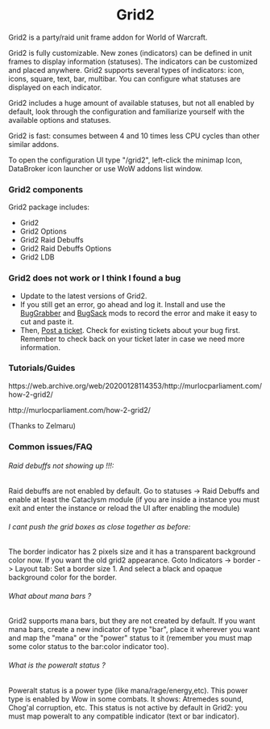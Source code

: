 <div align="center">

# Grid2

</div>
<p>Grid2 is a party/raid unit frame addon for World of Warcraft.</p>
<p>Grid2 is fully customizable. New zones (indicators) can be defined in unit frames to display information (statuses). The indicators can be customized and placed anywhere. Grid2 supports several types of indicators: icon, icons, square, text, bar, multibar. You can configure what statuses are displayed on each indicator.</p>
<p>Grid2 includes a huge amount of available statuses, but not all enabled by default, look through the configuration and familiarize yourself with the available options and statuses.</p>
<p>Grid2 is fast: consumes between 4 and 10 times less CPU cycles than other similar addons.</p>
<p>To open the configuration UI type "/grid2", left-click the minimap Icon, DataBroker icon launcher or use WoW addons list window.</p>
<h3 id="w-grid2-components">Grid2 components</h3>
<p>Grid2 package includes:</p>
<ul>
<li>Grid2</li>
<li>Grid2 Options</li>
<li>Grid2 Raid Debuffs</li>
<li>Grid2 Raid Debuffs Options</li>
<li>Grid2 LDB</li>
</ul>
<h3 id="w-grid2-does-not-work-or-i-think-i-found-a-bug">Grid2 does not work or I think I found a bug</h3>
<ul>
<li>Update to the latest versions of Grid2.</li>
<li>If you still get an error, go ahead and log it. Install and use the <a href="http://wow.curse.com/downloads/wow-addons/details/bug-grabber.aspx">BugGrabber</a> and <a href="http://wow.curse.com/downloads/wow-addons/details/bugsack.aspx">BugSack</a> mods to record the error and make it easy to cut and paste it.</li>
<li>Then, <a href="http://www.wowace.com/addons/grid2/tickets/">Post a ticket</a>. Check for existing tickets about your bug first. Remember to check back on your ticket later in case we need more information.</li>
</ul>
<h3 id="w-tutorials-guides">Tutorials/Guides</h3>
<p>https://web.archive.org/web/20200128114353/http://murlocparliament.com/how-2-grid2/</p>
<p>http://murlocparliament.com/how-2-grid2/</p>
<p>(Thanks to Zelmaru)</p>
<h3 id="w-common-issues-faq">Common issues/FAQ</h3>
<h6 id="w-raid-debuffs-not-showing-up">Raid debuffs not showing up !!!:</h6>
<p>Raid debuffs are not enabled by default. Go to statuses -&gt; Raid Debuffs and enable at least the Cataclysm module (if you are inside a instance you must exit and enter the instance or reload the UI after enabling the module)</p>
<h6 id="w-i-cant-push-the-grid-boxes-as-close-together-as-before">I cant push the grid boxes as close together as before:</h6>
<p>The border indicator has 2 pixels size and it has a transparent background color now. If you want the old grid2 appearance. Goto Indicators -&gt; border -&gt; Layout tab: Set a border size 1. And select a black and opaque background color for the border.</p>
<h6 id="w-what-about-mana-bars">What about mana bars ?</h6>
<p>Grid2 supports mana bars, but they are not created by default. If you want mana bars, create a new indicator of type "bar", place it wherever you want and map the "mana" or the "power" status to it (remember you must map some color status to the bar:color indicator too).</p>
<h6 id="w-what-is-the-poweralt-status">What is the poweralt status ?</h6>
<p>Poweralt status is a power type (like mana/rage/energy,etc). This power type is enabled by Wow in some combats. It shows: Atremedes sound, Chog'al corruption, etc. This status is not active by default in Grid2: you must map poweralt to any compatible indicator (text or bar indicator).</p>

